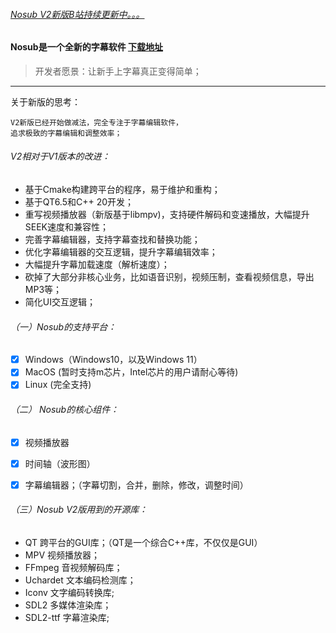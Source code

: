 ###### [Nosub V2新版B站持续更新中。。。](https://space.bilibili.com/392428129)

#### Nosub是一个全新的字幕软件 [下载地址](https://github.com/patui/Nosub/releases)

>开发者愿景：让新手上字幕真正变得简单；
---

关于新版的思考：
```
V2新版已经开始做减法，完全专注于字幕编辑软件，
追求极致的字幕编辑和调整效率；
```

###### V2相对于V1版本的改进：
- 基于Cmake构建跨平台的程序，易于维护和重构；
- 基于QT6.5和C++ 20开发；
- 重写视频播放器（新版基于libmpv)，支持硬件解码和变速播放，大幅提升SEEK速度和兼容性；
- 完善字幕编辑器，支持字幕查找和替换功能；
- 优化字幕编辑器的交互逻辑，提升字幕编辑效率；
- 大幅提升字幕加载速度（解析速度）；
- 砍掉了大部分非核心业务，比如语音识别，视频压制，查看视频信息，导出MP3等；
- 简化UI交互逻辑；


###### （一）Nosub的支持平台：
- [x] Windows（Windows10，以及Windows 11）
- [x] MacOS (暂时支持m芯片，Intel芯片的用户请耐心等待)
- [x] Linux (完全支持)

###### （二） Nosub的核心组件：
- [x] 视频播放器
- [x] 时间轴（波形图）
- [x] 字幕编辑器；（字幕切割，合并，删除，修改，调整时间）


###### （三）Nosub V2版用到的开源库：
- QT 跨平台的GUI库；（QT是一个综合C++库，不仅仅是GUI）
- MPV 视频播放器；
- FFmpeg 音视频解码库；
- Uchardet 文本编码检测库；
- Iconv   文字编码转换库;
- SDL2 多媒体渲染库；
- SDL2-ttf 字幕渲染库;

